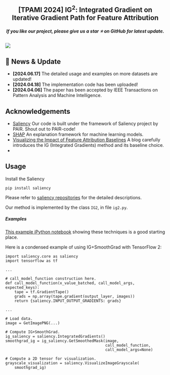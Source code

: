 <h2 align="center"> [TPAMI 2024] IG<sup>2</sup>: Integrated Gradient on Iterative Gradient Path for Feature Attribution </h2>
<h5 align="center"> If you like our project, please give us a star ⭐ on GitHub for latest update.  </h2>

![](./image/abstract.gif)

## 📰 News & Update

- **[2024.06.17]** The detailed usage and examples on more datasets are updated!
- **[2024.04.18]** The implementation code has been uploaded! 
- **[2024.04.06]** The paper has been accepted by IEEE Transactions on Pattern Analysis and Machine Intelligence.

## Acknowledgements
- [Saliency](https://github.com/PAIR-code/saliency) Our code is built under the framework of Saliency project by PAIR. Shout out to PAIR-code!
- [SHAP](https://github.com/PAIR-code/saliency) An explanation framework for machine learning models. 
- [Visualizing the Impact of Feature Attribution Baselines](https://distill.pub/2020/attribution-baselines/) A blog carefully introduces the IG (Integrated Gradients) method and its baseline choice.
- 

## Usage

Install the Saliency
```
pip install saliency
```
Please refer to [saliency repositories](https://github.com/PAIR-code/saliency) for the detailed descriptions.

Our method is implemented by the class ```IG2```, in file ```ig2.py```.


##### Examples

[This example iPython notebook](http://github.com/pair-code/saliency/blob/master/Examples_core.ipynb)
showing these techniques is a good starting place.

Here is a condensed example of using IG+SmoothGrad with TensorFlow 2:

```
import saliency.core as saliency
import tensorflow as tf

...

# call_model_function construction here.
def call_model_function(x_value_batched, call_model_args, expected_keys):
	tape = tf.GradientTape()
	grads = np.array(tape.gradient(output_layer, images))
	return {saliency.INPUT_OUTPUT_GRADIENTS: grads}

...

# Load data.
image = GetImagePNG(...)

# Compute IG+SmoothGrad.
ig_saliency = saliency.IntegratedGradients()
smoothgrad_ig = ig_saliency.GetSmoothedMask(image, 
											call_model_function, 
                                            call_model_args=None)

# Compute a 2D tensor for visualization.
grayscale_visualization = saliency.VisualizeImageGrayscale(
    smoothgrad_ig)
```
